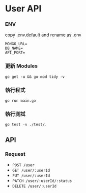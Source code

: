 # User API

### ENV
copy .env.default and rename as .env
```
MONGO_URL=
DB_NAME=
API_PORT=
```

### 更新 Modules
```
go get -u && go mod tidy -v
```


### 執行程式
```
go run main.go
```

### 執行測試
```
go test -v ./test/.
```

## API

### Request

* `POST /user`
* `GET /user/:userId`
* `PUT /user/:userId`
* `PATCH /user/:userId/:status`
* `DELETE /user/:userId`